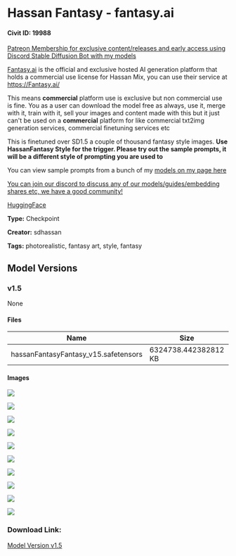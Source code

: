 # Hassan Fantasy - fantasy.ai

#### Civit ID: 19988

<p><a target="_blank" rel="ugc" href="https://www.patreon.com/sd_hassan/membership">Patreon Membership for exclusive content/releases and early access using Discord Stable Diffusion Bot with my models</a></p><p><a target="_blank" rel="ugc" href="http://Fantasy.ai">Fantasy.ai</a> is the official and exclusive hosted AI generation platform that holds a commercial use license for Hassan Mix, you can use their service at <a target="_blank" rel="ugc" href="https://Fantasy.ai/">https://Fantasy.ai/</a></p><p>This means <strong>commercial</strong> platform use is exclusive but non commercial use is fine. You as a user can download the model free as always, use it, merge with it, train with it, sell your images and content made with this but it just can't be used on a <strong>commercial</strong> platform for like commercial txt2img generation services, commercial finetuning services etc</p><p></p><p>This is finetuned over SD1.5 a couple of thousand fantasy style images. <strong>Use HassanFantasy Style for the trigger. Please try out the sample prompts, it will be a different style of prompting you are used to</strong></p><p>You can view sample prompts from a bunch of my <a target="_blank" rel="ugc" href="https://rentry.org/sdhassan#merged-models">models on my page here</a></p><p><a target="_blank" rel="ugc" href="discord.gg/sdmodelers">You can join our discord to discuss any of our models/guides/embedding shares etc, we have a good community!</a></p><p><a target="_blank" rel="ugc" href="https://huggingface.co/hassanblend">HuggingFace</a></p>

**Type:** Checkpoint

**Creator:** sdhassan

**Tags:** photorealistic, fantasy art, style, fantasy

## Model Versions

### v1.5

None

#### Files

| Name | Size | Type | Format | Download Url | AutoV1 | AutoV2 | SHA256 | CRC32 | BLAKE3 |
| --- | --- | --- | --- | --- | --- | --- | --- | --- | --- |
| hassanFantasyFantasy_v15.safetensors | 6324738.442382812 KB | Model | SafeTensor | https://civitai.com/api/download/models/23737 | 10419930 | 223D3D22F8 | 223D3D22F8F4EDCF6AB85BBD0E19B921E0081F4FD59BD01C5B3AAE52CC611D96 | 7796CFD1 | F9029A24CEFEB517F9C0B154D9473EEF492A90E5A9A7A66BC96B97F131321631 |

#### Images

<p><img src="https://image.civitai.com/xG1nkqKTMzGDvpLrqFT7WA/b1b6d585-8c18-4046-36c3-40aacb353400/width=450/258037.jpeg" /></p>

<p><img src="https://image.civitai.com/xG1nkqKTMzGDvpLrqFT7WA/ceb8b7db-0203-4c7c-2288-d909d3d24e00/width=450/257590.jpeg" /></p>

<p><img src="https://image.civitai.com/xG1nkqKTMzGDvpLrqFT7WA/761362c7-cba8-4e1c-c0f0-55410f57fc00/width=450/257588.jpeg" /></p>

<p><img src="https://image.civitai.com/xG1nkqKTMzGDvpLrqFT7WA/e29d93ca-689f-4ddc-d7c8-06c2309e4400/width=450/257587.jpeg" /></p>

<p><img src="https://image.civitai.com/xG1nkqKTMzGDvpLrqFT7WA/d9aab2dd-6014-4146-85ba-a4f325b1f600/width=450/257586.jpeg" /></p>

<p><img src="https://image.civitai.com/xG1nkqKTMzGDvpLrqFT7WA/005d1207-076b-424f-6e8b-ee5161467300/width=450/257585.jpeg" /></p>

<p><img src="https://image.civitai.com/xG1nkqKTMzGDvpLrqFT7WA/be2d5c27-7008-4844-317d-8a49a813a900/width=450/257584.jpeg" /></p>

<p><img src="https://image.civitai.com/xG1nkqKTMzGDvpLrqFT7WA/f660d35a-0479-4706-e986-ef1306701d00/width=450/257583.jpeg" /></p>

<p><img src="https://image.civitai.com/xG1nkqKTMzGDvpLrqFT7WA/ce4e6339-487c-4c7a-f4fd-b2829dceec00/width=450/257582.jpeg" /></p>

<p><img src="https://image.civitai.com/xG1nkqKTMzGDvpLrqFT7WA/e98e0d7f-a22e-47a5-6944-b127273ca500/width=450/257581.jpeg" /></p>

### Download Link:

[Model Version v1.5](https://civitai.com/api/download/models/23737)


